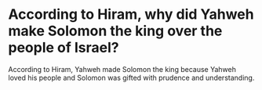 # According to Hiram, why did Yahweh make Solomon the king over the people of Israel?

According to Hiram, Yahweh made Solomon the king because Yahweh loved his people and Solomon was gifted with prudence and understanding.
